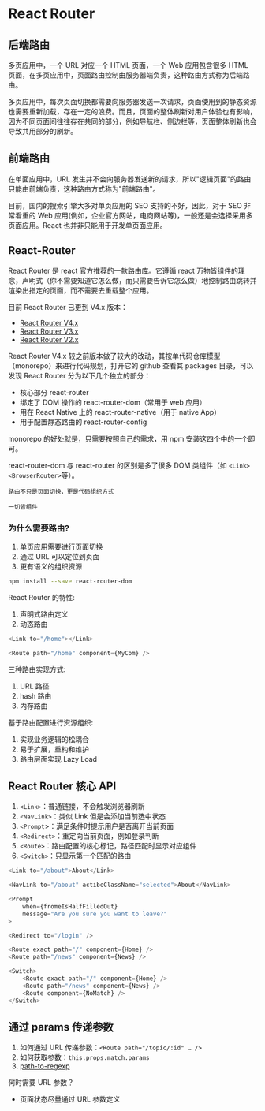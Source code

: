 # React Router

## 后端路由

多页应用中，一个 URL 对应一个 HTML 页面，一个 Web 应用包含很多 HTML 页面，在多页应用中，页面路由控制由服务器端负责，这种路由方式称为后端路由。

多页应用中，每次页面切换都需要向服务器发送一次请求，页面使用到的静态资源也需要重新加载，存在一定的浪费。而且，页面的整体刷新对用户体验也有影响，因为不同页面间往往存在共同的部分，例如导航栏、侧边栏等，页面整体刷新也会导致共用部分的刷新。

## 前端路由

在单面应用中，URL 发生并不会向服务器发送新的请求，所以"逻辑页面"的路由只能由前端负责，这种路由方式称为"前端路由"。

目前，国内的搜索引擎大多对单页应用的 SEO 支持的不好，因此，对于 SEO 非常看重的 Web 应用(例如，企业官方网站，电商网站等)，一般还是会选择采用多页面应用。React 也并非只能用于开发单页面应用。

## React-Router

React Router 是 react 官方推荐的一款路由库。它遵循 react 万物皆组件的理念，声明式（你不需要知道它怎么做，而只需要告诉它怎么做）地控制路由跳转并渲染出指定的页面，而不需要去重载整个应用。

目前 React Router 已更到 V4.x 版本：

- [React Router V4.x](https://reacttraining.com/react-router/web/guides/quick-start)
- [React Router V3.x](https://github.com/ReactTraining/react-router/tree/v3/docs)
- [React Router V2.x](https://github.com/ReactTraining/react-router/tree/v2.8.1/docs)

React Router V4.x 较之前版本做了较大的改动，其按单代码仓库模型（monorepo）来进行代码规划，打开它的 github 查看其 packages 目录，可以发现 React Router 分为以下几个独立的部分：

- 核心部分 react-router
- 绑定了 DOM 操作的 react-router-dom（常用于 web 应用）
- 用在 React Native 上的 react-router-native（用于 native App）
- 用于配置静态路由的 react-router-config

monorepo 的好处就是，只需要按照自己的需求，用 npm 安装这四个中的一个即可。

react-router-dom 与 react-router 的区别是多了很多 DOM 类组件（如 `<Link>` `<BrowserRouter>`等）。

`路由不只是页面切换，更是代码组织方式`

`一切皆组件`

### 为什么需要路由?

1. 单页应用需要进行页面切换
2. 通过 URL 可以定位到页面
3. 更有语义的组织资源

```bash
npm install --save react-router-dom
```

React Router 的特性:

1. 声明式路由定义
2. 动态路由

```js
<Link to="/home"></Link>

<Route path="/home" component={MyCom} />
```

三种路由实现方式:

1. URL 路径
2. hash 路由
3. 内存路由

基于路由配置进行资源组织:

1. 实现业务逻辑的松耦合
2. 易于扩展，重构和维护
3. 路由层面实现 Lazy Load

## React Router 核心 API

1. `<Link>`：普通链接，不会触发浏览器刷新
2. `<NavLink>`：类似 Link 但是会添加当前选中状态
3. `<Prompt`>：满足条件时提示用户是否离开当前页面
4. `<Redirect>`：重定向当前页面，例如登录判断
5. `<Route>`：路由配置的核心标记，路径匹配时显示对应组件
6. `<Switch>`：只显示第一个匹配的路由

```js
<Link to="/about">About</Link>

<NavLink to="/about" actibeClassName="selected">About</NavLink>

<Prompt
    when={fromeIsHalfFilledOut}
    message="Are you sure you want to leave?"
>

<Redirect to="/login" />

<Route exact path="/" component={Home} />
<Route path="/news" component={News} />

<Switch>
    <Route exact path="/" component={Home} />
    <Route path="/news" component={News} />
    <Route component={NoMatch} />
</Switch>
```

## 通过 params 传递参数

1. 如何通过 URL 传递参数：`<Route path="/topic/:id" … />`
2. 如何获取参数：`this.props.match.params`
3. [path-to-regexp](https://github.com/pillarjs/path-to-regexp)

何时需要 URL 参数？

- 页面状态尽量通过 URL 参数定义
